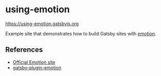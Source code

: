 # using-emotion

https://using-emotion.gatsbyjs.org

Example site that demonstrates how to build Gatsby sites with
[emotion](https://github.com/emotion-js/emotion).

## References

- [Official Emotion site](https://emotion.sh)
- [gatsby-plugin-emotion](https://www.gatsbyjs.org/packages/gatsby-plugin-emotion/)
